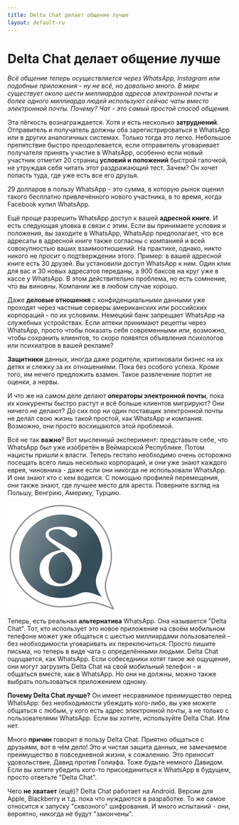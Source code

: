 ```yaml
---
title: Delta Chat делает общение лучше
layout: default-ru
---
```


# Delta Chat делает общение лучше

_Всё общение теперь осуществляется через WhatsApp, Instagram или подобные приложения - ну не всё, но довольно много. В мире существует около шести миллиардов адресов электронной почты и более одного миллиарда людей используют сейчас чаты вместо электронной почты. Почему? Чат - это самый простой способ общения._

Эта лёгкость вознаграждается. Хотя и есть несколько **затруднений**. Отправитель и получатель должны оба зарегистрироваться в WhatsApp или в других аналогичных системах. Только тогда это легко. Небольшое препятствие быстро преодолевается, если отправитель уговаривает получателя принять участие в WhatsApp, особенно если новый участник отметит 20 страниц **условий и положений** быстрой галочкой, не утруждая себя читать этот раздражающий тест. Зачем? Он хочет попасть туда, где уже есть все его друзья.

29 долларов в пользу WhatsApp - это сумма, в которую рынок оценил такого бесплатно привлечённого нового участника, в то время, когда Facebook купил WhatsApp.

Ещё проще разрешить WhatsApp доступ к вашей **адресной книге**. И есть следующая уловка в связи с этим. Если вы принимаете условия и положения, вы заходите в WhatsApp, WhatsApp предполагает, что все адресаты в адресной книге также согласны с компанией и всей совокупностью ваших взаимоотношений. На практике, однако, никто никого не просит о подтверждении этого. Пример: в вашей адресной книге есть 30 друзей. Вы установили доступ WhatsApp к ним. Один клик для вас и 30 новых адресатов переданы, а 900 баксов на круг уже в кассе у WhatsApp. В этом действительно проблема, но есть сомнение, что вы виновны. Компании же в любом случае хорошо.

Даже **деловые отношения** с конфиденциальными данными уже проходят через частные серверы американских или российских корпораций - по их условиям. Немецкий банк запрещает WhatsApp на служебных устройствах. Если аптеки принимают рецепты через WhatsApp, просто чтобы показать себя современными или, возможно, чтобы сохранить клиентов, то скоро появятся объявления психологов или психиатров в вашей рекламе?

**Защитники** данных, иногда даже родители, критиковали бизнес на их детях и слежку за их отношениями. Пока без особого успеха. Кроме того, им нечего предложить взамен. Такое развлечение портит не оценки, а нервы.

И что же на самом деле делают **операторы электронной почты**, пока их конкуренты быстро растут и всё больше клиентов мигрируют? Они ничего не делают? До сих пор ни один поставщик электронной почты не делал свою жизнь такой простой, как WhatsApp и компания. Возможно, они просто восхищаются этой проблемой.

Всё не так **важно**? Вот мысленный эксперимент: представьте себе, что WhatsApp был уже изобретён в Веймарской Республике. Потом нацисты пришли к власти. Теперь гестапо необходимо очень осторожно посещать всего лишь несколько корпораций, и они уже знают каждого еврея, чиновника - даже если они никогда не использовали WhatsApp. И они знают кто с кем водится. С помощью профилей перемещения, они также знают, где лучшее место для ареста. Поверните взгляд на Польшу, Венгрию, Америку, Турцию.

![Логотип Delta Chat](/assets/home/intro1.png)

Теперь, есть реальная **альтернатива** WhatsApp. Она называется "Delta Chat". Тот, кто использует это новое приложение на своём мобильном телефоне может уже общаться с шестью миллиардами пользователей - без необходимости уговаривать их переключиться. Просто пишите письма, но теперь в виде чата с определёнными людьми. Delta Chat ощущается, как WhatsApp. Если собеседники хотят такое же ощущение, они могут загрузить Delta Chat на свой мобильный телефон - и общаться вместе, как в WhatsApp. Но они не должны, можно также выбрать пользоваться приложением одному.

**Почему Delta Chat лучше?** Он имеет несравнимое преимущество перед WhatsApp: без необходимости убеждать кого-либо, вы уже можете общаться с любым, у кого есть адрес электронной почты, а не только с пользователями WhatsApp. Если вы хотите, используйте Delta Chat. Или нет.

Много **причин** говорит в пользу Delta Chat. Приятно общаться с друзьями, вот в чём дело! Это и чистая защита данных, не замечаемое преимущество в повседневной жизни, к сожалению. Это приносит удовольствие, Давид против Голиафа. Тоже будьте немного Давидом. Если вы хотите убедить кого-то присоединиться к WhatsApp в будущем, просто ответьте "Delta Chat".

Чего **не хватает** (ещё)? Delta Chat работает на Android. Версии для Apple, Blackberry и т.д. пока что нуждаются в разработке. То же самое относится к запуску "сквозного" шифрования. И много испытаний - они, вероятно, никогда не будут "закончены".
